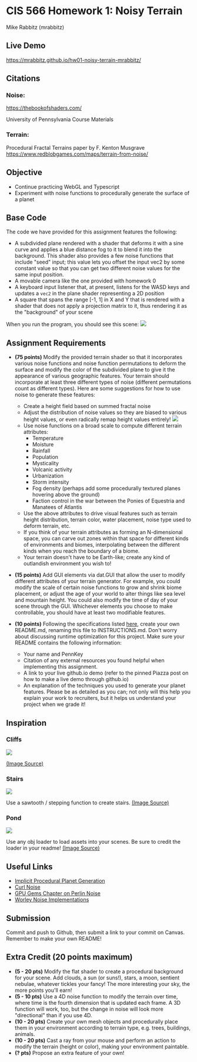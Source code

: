 # CIS 566 Homework 1: Noisy Terrain
Mike Rabbitz (mrabbitz)

## Live Demo
https://mrabbitz.github.io/hw01-noisy-terrain-mrabbitz/

## Citations
### Noise:
https://thebookofshaders.com/

University of Pennsylvania Course Materials

### Terrain:
Procedural Fractal Terrains paper by F. Kenton Musgrave
https://www.redblobgames.com/maps/terrain-from-noise/



## Objective
- Continue practicing WebGL and Typescript
- Experiment with noise functions to procedurally generate the surface of a planet

## Base Code
The code we have provided for this assignment features the following:
- A subdivided plane rendered with a shader that deforms it with a sine curve
and applies a blue distance fog to it to blend it into the background. This
shader also provides a few noise functions that include "seed" input; this
value lets you offset the input vec2 by some constant value so that you can
get two different noise values for the same input position.
- A movable camera like the one provided with homework 0
- A keyboard input listener that, at present, listens for the WASD keys
and updates a `vec2` in the plane shader representing a 2D position
- A square that spans the range [-1, 1] in X and Y that is rendered with a
shader that does not apply a projection matrix to it, thus rendering it as the
"background" of your scene

When you run the program, you should see this scene:
![](startScene.png)

## Assignment Requirements
- __(75 points)__ Modify the provided terrain shader so that it incorporates various noise
functions and noise function permutations to deform the surface and
modify the color of the subdivided plane to give it the appearance of
various geographic features. Your terrain should incorporate at least three
different types of noise (different permutations count as different types).
Here are some suggestions for how to use noise to generate these features:
  - Create a height field based on summed fractal noise
  - Adjust the distribution of noise values so they are biased to various height
  values, or even radically remap height values entirely!
  ![](distributionGraphs.png)
  - Use noise functions on a broad scale to compute different terrain attributes:
    - Temperature
    - Moisture
    - Rainfall
    - Population
    - Mysticality
    - Volcanic activity
    - Urbanization
    - Storm intensity
    - Fog density (perhaps add some procedurally textured planes hovering above
      the ground)
    - Faction control in the war between the Ponies of Equestria and Manatees
    of Atlantis
  - Use the above attributes to drive visual features such as terrain height
  distribution, terrain color, water placement, noise type used to deform
  terrain, etc.
  - If you think of your terrain attributes as forming an N-dimensional space,
  you can carve out zones within that space for different kinds of environments
  and biomes, interpolating between the different kinds when you reach the
  boundary of a biome.
  - Your terrain doesn't have to be Earth-like; create any kind of outlandish
  environment you wish to!


- __(15 points)__ Add GUI elements via dat.GUI that allow the user to modify different
attributes of your terrain generator. For example, you could modify the scale
of certain noise functions to grow and shrink biome placement, or adjust the
age of your world to alter things like sea level and mountain height. You could
also modify the time of day of your scene through the GUI. Whichever elements
you choose to make controllable, you should have at least two modifiable
features.


- __(10 points)__ Following the specifications listed
[here](https://github.com/pjcozzi/Articles/blob/master/CIS565/GitHubRepo/README.md),
create your own README.md, renaming this file to INSTRUCTIONS.md. Don't worry
about discussing runtime optimization for this project. Make sure your
README contains the following information:
  - Your name and PennKey
  - Citation of any external resources you found helpful when implementing this
  assignment.
  - A link to your live github.io demo (refer to the pinned Piazza post on
    how to make a live demo through github.io)
  - An explanation of the techniques you used to generate your planet features.
  Please be as detailed as you can; not only will this help you explain your work
  to recruiters, but it helps us understand your project when we grade it!

## Inspiration
### Cliffs
![](img/cliff.jpg)

[(Image Source)](https://i.pinimg.com/236x/a6/91/7c/a6917cbe80e81736058cdcfe60e90447.jpg)

### Stairs
![](img/stairs.jpg) 

Use a sawtooth / stepping function to create stairs. [(Image Source)](https://i.pinimg.com/originals/43/ba/5c/43ba5caaeed0f24b19bbbc16f884966c.jpg)

### Pond
![](img/pond.png)

Use any obj loader to load assets into your scenes. Be sure to credit the loader in your readme! [(Image Source)](https://i.pinimg.com/originals/13/2a/2a/132a2a2bde126d0993b9ea77955cc673.jpg)



## Useful Links
- [Implicit Procedural Planet Generation](https://static1.squarespace.com/static/58a1bc3c3e00be6bfe6c228c/t/58a4d25146c3c4233fb15cc2/1487196929690/ImplicitProceduralPlanetGeneration-Report.pdf)
- [Curl Noise](https://petewerner.blogspot.com/2015/02/intro-to-curl-noise.html)
- [GPU Gems Chapter on Perlin Noise](http://developer.download.nvidia.com/books/HTML/gpugems/gpugems_ch05.html)
- [Worley Noise Implementations](https://thebookofshaders.com/12/)


## Submission
Commit and push to Github, then submit a link to your commit on Canvas. Remember
to make your own README!

## Extra Credit (20 points maximum)
- __(5 - 20 pts)__ Modify the flat shader to create a procedural background for
your scene. Add clouds, a sun (or suns!), stars, a moon, sentient nebulae,
whatever tickles your fancy! The more interesting your sky, the more points
you'll earn!
- __(5 - 10 pts)__ Use a 4D noise function to modify the terrain over time, where time is the
fourth dimension that is updated each frame. A 3D function will work, too, but
the change in noise will look more "directional" than if you use 4D.
- __(10 - 20 pts)__ Create your own mesh objects and procedurally place them
in your environment according to terrain type, e.g. trees, buildings, animals.
- __(10 - 20 pts)__ Cast a ray from your mouse and perform an action to modify the terrain (height or color), making your environment paintable.
- __(? pts)__ Propose an extra feature of your own!
